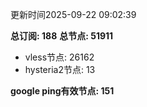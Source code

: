 更新时间2025-09-22 09:02:39

**总订阅: 188**
**总节点: 51911**
- vless节点: 26162
- hysteria2节点: 13

**google ping有效节点: 151**
